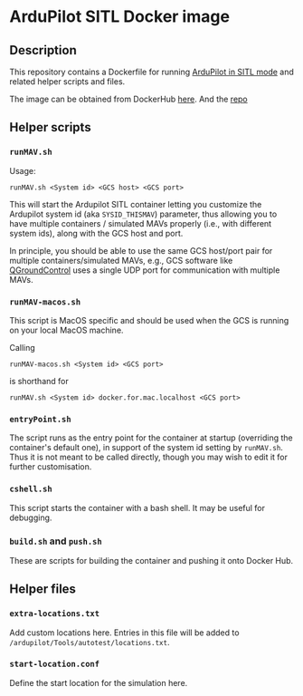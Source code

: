 # ArduPilot SITL Docker image 

## Description

This repository contains a Dockerfile for running [ArduPilot in SITL mode](https://ardupilot.org/dev/docs/sitl-simulator-software-in-the-loop.html) and 
related helper scripts and files. 

The image can be obtained from DockerHub [here](https://hub.docker.com/r/furkanguvenc/ardupilot-sitl).
And the [repo](https://github.com/furkan-guvenc/ardupilot-sitl-docker-v2)

## Helper scripts 

### `runMAV.sh`

Usage:

    runMAV.sh <System id> <GCS host> <GCS port>

This will start the Ardupilot SITL container letting you customize the Ardupilot system id (aka `SYSID_THISMAV`) parameter, thus allowing you to have multiple containers / simulated MAVs properly (i.e., with different system ids), along with the GCS host and port.

In principle, you should be able to use the same GCS host/port pair for multiple containers/simulated MAVs, e.g., GCS software like [QGroundControl](http://qgroundcontrol.com/)  uses a single UDP port for communication with multiple MAVs.

### `runMAV-macos.sh`

This script is MacOS specific and should be used when the GCS is running on your local MacOS machine.

Calling 

    runMAV-macos.sh <System id> <GCS port>
    
is shorthand for 
    
    runMAV.sh <System id> docker.for.mac.localhost <GCS port>


### `entryPoint.sh`

The script runs as the entry point for the container at startup (overriding the container's default one), in support of the system id setting by `runMAV.sh`. Thus it is not meant to be called directly, though you may wish to edit it for further customisation.

### `cshell.sh`

This script starts the container with a bash shell. 
It may be useful for debugging.

### `build.sh` and `push.sh`

These are scripts for building the container and pushing it onto Docker Hub.

## Helper files

### `extra-locations.txt`

Add custom locations here. Entries in this file will be added to 
`/ardupilot/Tools/autotest/locations.txt`. 

### `start-location.conf` 

Define the start location for the simulation here.

